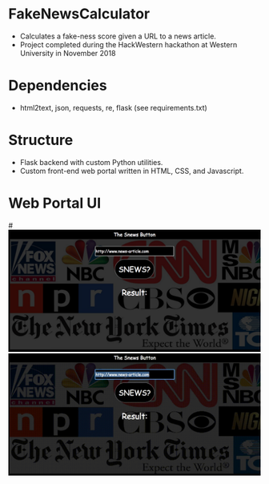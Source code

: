 # FakeNewsCalculator
- Calculates a fake-ness score given a URL to a news article.
- Project completed during the HackWestern hackathon at Western University in November 2018

# Dependencies
- html2text, json, requests, re, flask (see requirements.txt)

# Structure
- Flask backend with custom Python utilities.
- Custom front-end web portal written in HTML, CSS, and Javascript.

# Web Portal UI
#![alt text](https://github.com/Setoville/FakeNewsCalculator/blob/master/images/webportal_V2.png)
![alt text](https://github.com/Setoville/FakeNewsCalculator/blob/master/images/demo.gif)

